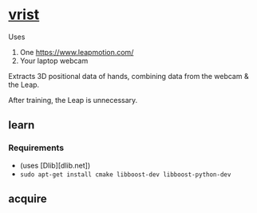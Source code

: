 # [vrist](https://github.com/fenollp/vrist)

Uses
1. One https://www.leapmotion.com/
1. Your laptop webcam

Extracts 3D positional data of hands,
combining data from the webcam & the Leap.

After training, the Leap is unnecessary.

## learn

### Requirements
* (uses [Dlib][dlib.net])
* `sudo apt-get install cmake libboost-dev libboost-python-dev`

## acquire
